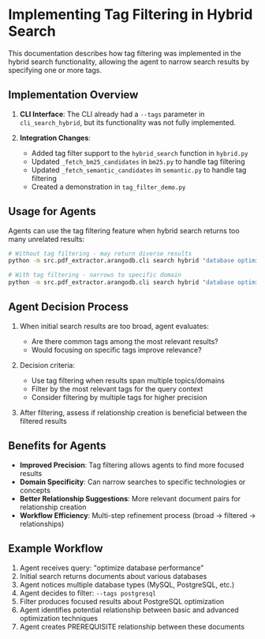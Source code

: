 # Implementing Tag Filtering in Hybrid Search

This documentation describes how tag filtering was implemented in the hybrid search functionality,
allowing the agent to narrow search results by specifying one or more tags.

## Implementation Overview

1. **CLI Interface**: The CLI already had a `--tags` parameter in `cli_search_hybrid`, but its functionality was not fully implemented.

2. **Integration Changes**:
   - Added tag filter support to the `hybrid_search` function in `hybrid.py`
   - Updated `_fetch_bm25_candidates` in `bm25.py` to handle tag filtering
   - Updated `_fetch_semantic_candidates` in `semantic.py` to handle tag filtering
   - Created a demonstration in `tag_filter_demo.py`

## Usage for Agents

Agents can use the tag filtering feature when hybrid search returns too many unrelated results:

```bash
# Without tag filtering - may return diverse results
python -m src.pdf_extractor.arangodb.cli search hybrid "database optimization"

# With tag filtering - narrows to specific domain
python -m src.pdf_extractor.arangodb.cli search hybrid "database optimization" --tags "postgres,performance"
```

## Agent Decision Process

1. When initial search results are too broad, agent evaluates:
   - Are there common tags among the most relevant results?
   - Would focusing on specific tags improve relevance?

2. Decision criteria:
   - Use tag filtering when results span multiple topics/domains
   - Filter by the most relevant tags for the query context
   - Consider filtering by multiple tags for higher precision

3. After filtering, assess if relationship creation is beneficial between the filtered results

## Benefits for Agents

- **Improved Precision**: Tag filtering allows agents to find more focused results
- **Domain Specificity**: Can narrow searches to specific technologies or concepts
- **Better Relationship Suggestions**: More relevant document pairs for relationship creation
- **Workflow Efficiency**: Multi-step refinement process (broad → filtered → relationships)

## Example Workflow

1. Agent receives query: "optimize database performance"
2. Initial search returns documents about various databases
3. Agent notices multiple database types (MySQL, PostgreSQL, etc.)
4. Agent decides to filter: `--tags postgresql`
5. Filter produces focused results about PostgreSQL optimization
6. Agent identifies potential relationship between basic and advanced optimization techniques
7. Agent creates PREREQUISITE relationship between these documents
